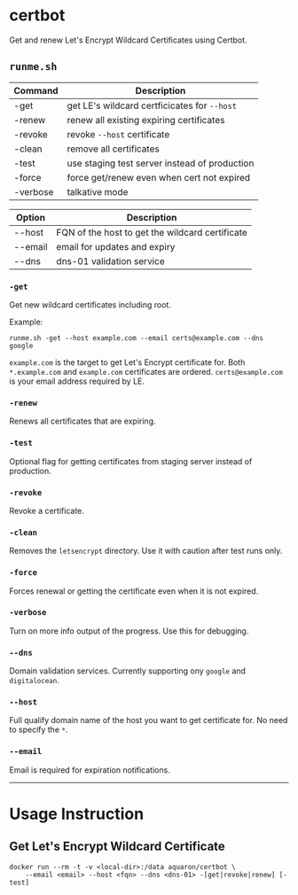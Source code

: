 # certbot

Get and renew Let's Encrypt Wildcard Certificates using Certbot.

## `runme.sh`

| Command   | Description                                      |
| --------- | ------------------------------------------------ |
| -get      | get LE's wildcard certficicates for `--host`     |
| -renew    | renew all existing expiring certificates         |
| -revoke   | revoke `--host` certificate                      |
| -clean    | remove all certificates                          |
| -test     | use staging test server instead of production    |
| -force    | force get/renew even when cert not expired       |
| -verbose  | talkative mode                                   |


| Option    | Description                                      |
| --------- | ------------------------------------------------ |
| --host    | FQN of the host to get the wildcard certificate  |
| --email   | email for updates and expiry                     |
| --dns     | dns-01 validation service                        |

### `-get`

Get new wildcard certificates including root.

Example:

    runme.sh -get --host example.com --email certs@example.com --dns google

`example.com` is the target to get Let's Encrypt certificate for.
Both `*.example.com` and `example.com` certificates are ordered.
`certs@example.com` is your email address required by LE.

### `-renew`

Renews all certificates that are expiring.

### `-test`

Optional flag for getting certificates from staging server instead of production.

### `-revoke`

Revoke a certificate.

### `-clean`

Removes the `letsencrypt` directory. Use it with caution after test runs only.

### `-force`

Forces renewal or getting the certificate even when it is not expired.

### `-verbose`

Turn on more info output of the progress. Use this for debugging.

### `--dns`

Domain validation services. Currently supporting ony `google` and `digitalocean`.

### `--host`

Full qualify domain name of the host you want to get certificate for.
No need to specify the `*`.

### `--email`

Email is required for expiration notifications.

-------------------------------------------------------------------------------

# Usage Instruction

## Get Let's Encrypt Wildcard Certificate

    docker run --rm -t -v <local-dir>:/data aquaron/certbot \
        --email <email> --host <fqn> --dns <dns-01> -[get|revoke|renew] [-test]

